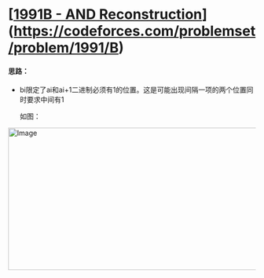 # [[1991B - AND Reconstruction](https://codeforces.com/problemset/problem/1991/B)](https://codeforces.com/problemset/problem/1991/B)

#### 思路：

- bi限定了ai和ai+1二进制必须有1的位置。这是可能出现间隔一项的两个位置同时要求中间有1

  如图：

<img width="645" height="290" alt="Image" src="https://github.com/user-attachments/assets/769fe03d-ac9b-4ad7-a81f-ac2a9997934c" />